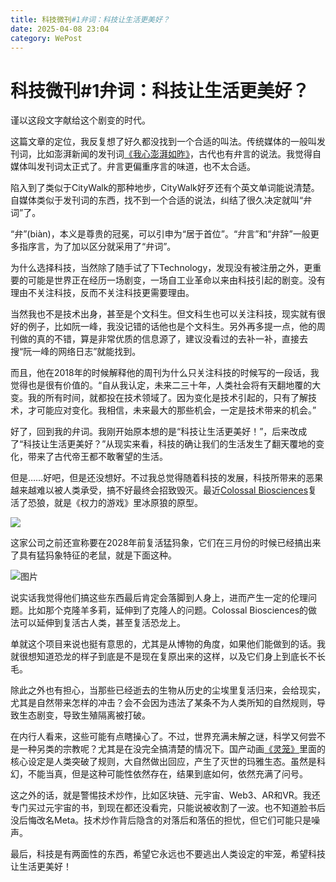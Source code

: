 ```yaml
---
title: 科技微刊#1弁词：科技让生活更美好？
date: 2025-04-08 23:04
category: WePost
---
```

# 科技微刊#1弁词：科技让生活更美好？

<!--Yusuol-->
谨以这段文字献给这个剧变的时代。

这篇文章的定位，我反复想了好久都没找到一个合适的叫法。传统媒体的一般叫发刊词，比如澎湃新闻的发刊词[《我心澎湃如昨》](https://www.thepaper.cn/newsDetail_forward_1257279)，古代也有弁言的说法。我觉得自媒体叫发刊词太正式了。弁言更偏重序言的味道，也不太合适。<!--Yusuol-->

陷入到了类似于CityWalk的那种地步，CityWalk好歹还有个英文单词能说清楚。自媒体类似于发刊词的东西，找不到一个合适的说法，纠结了很久决定就叫“弁词”了。

“弁”(biàn)，本义是尊贵的冠冕，可以引申为“居于首位”。“弁言”和“弁辞”一般更多指序言，为了加以区分就采用了“弁词”。

为什么选择科技，当然除了随手试了下Technology，发现没有被注册之外，更重要的可能是世界正在经历一场剧变，一场自工业革命以来由科技引起的剧变。没有理由不关注科技，反而不关注科技更需要理由。

当然我也不是技术出身，甚至是个文科生。但文科生也可以关注科技，现实就有很好的例子，比如阮一峰，我没记错的话他也是个文科生。另外再多提一点，他的周刊做的真的不错，算是非常优质的信息源了，建议没看过的去补一补，直接去搜“阮一峰的网络日志”就能找到。

而且，他在2018年的时候解释他的周刊为什么只关注科技的时候写的一段话，我觉得也是很有价值的。“自从我认定，未来二三十年，人类社会将有天翻地覆的大变。我的所有时间，就都投在技术领域了。因为变化是技术引起的，只有了解技术，才可能应对变化。我相信，未来最大的那些机会，一定是技术带来的机会。”

好了，回到我的弁词。我刚开始原本想的是“科技让生活更美好！”，后来改成了“科技让生活更美好？”从现实来看，科技的确让我们的生活发生了翻天覆地的变化，带来了古代帝王都不敢奢望的生活。

但是……好吧，但是还没想好。不过我总觉得随着科技的发展，科技所带来的恶果越来越难以被人类承受，搞不好最终会招致毁灭。最近[Colossal Biosciences](https://colossal.com/)复活了恐狼，就是《权力的游戏》里冰原狼的原型。

![]( https://techdaily.oss-cn-shanghai.aliyuncs.com/1/11.jpg)

这家公司之前还宣称要在2028年前复活猛犸象，它们在三月份的时候已经搞出来了具有猛犸象特征的老鼠，就是下面这种。

![图片](https://techdaily.oss-cn-shanghai.aliyuncs.com/1/12.jpg?)

说实话我觉得他们搞这些东西最后肯定会落脚到人身上，进而产生一定的伦理问题。比如那个克隆羊多莉，延伸到了克隆人的问题。Colossal Biosciences的做法可以延伸到复活古人类，甚至复活恐龙上。

单就这个项目来说也挺有意思的，尤其是从博物的角度，如果他们能做到的话。我就很想知道恐龙的样子到底是不是现在复原出来的这样，以及它们身上到底长不长毛。

除此之外也有担心，当那些已经逝去的生物从历史的尘埃里复活归来，会给现实，尤其是自然带来怎样的冲击？会不会因为违法了某条不为人类所知的自然规则，导致生态剧变，导致生殖隔离被打破。

在内行人看来，这些可能有点瞎操心了。不过，世界充满未解之谜，科学又何尝不是一种另类的宗教呢？尤其是在没完全搞清楚的情况下。国产动画[《灵笼》](https://www.bilibili.com/bangumi/play/ss22088?spm_id_from=333.337.0.0)里面的核心设定是人类突破了规则，大自然做出回应，产生了灭世的玛雅生态。虽然是科幻，不能当真，但是这种可能性依然存在，结果到底如何，依然充满了问号。

这之外的话，就是警惕技术炒作，比如区块链、元宇宙、Web3、AR和VR。我还专门买过元宇宙的书，到现在都还没看完，只能说被收割了一波。也不知道脸书后没后悔改名Meta。技术炒作背后隐含的对落后和落伍的担忧，但它们可能只是噪声。

最后，科技是有两面性的东西，希望它永远也不要逃出人类设定的牢笼，希望科技让生活更美好！

